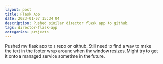 ```yaml
---
layout: post
title: Flask App
date: 2023-01-07 15:34:04
description: Pushed similar director flask app to github.
tags: director-flask-app
categories: projects
---
```


Pushed my flask app to a repo on github. Still need to find a way to make the text in the footer wrap around when the window resizes. Might try to get it onto a managed service sometime in the future.